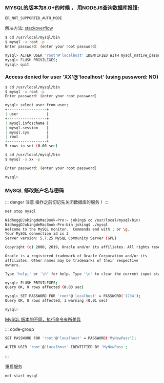 ### MYSQL的版本为8.0+的时候 ， 用NODEJS查询数据库报错:

```sh
ER_NOT_SUPPORTED_AUTH_MODE
```

解决方法: [stackoverflow](https://stackoverflow.com/questions/50093144/mysql-8-0-client-does-not-support-authentication-protocol-requested-by-server)

```sh
$ cd /usr/local/mysql/bin
$ mysql -u root -p
Enter password: (enter your root password)

mysql> ALTER USER 'root'@'localhost' IDENTIFIED WITH mysql_native_password BY 'your_new_password';
mysql> FLUSH PRIVILEGES;
mysql> quit
```

### Access denied for user 'XX'@'localhost' (using password: NO)

```sh
$ cd /usr/local/mysql/bin
$ mysql -u root -p
Enter password: (enter your root password)

mysql> select user from user;
+------------------+
| user             |
+------------------+
| mysql.infoschema |
| mysql.session    |
| mysql.sys        |
| root             |
+------------------+
5 rows in set (0.00 sec)
```

```sh
$ cd /usr/local/mysql/bin
$ mysql -u xx -p

Enter password: (enter your root password)

mysql>
```

### MySQL 修改账户名与密码


::: danger 注意
操作之前切记先关闭数据库的服务！
:::

```sh
net stop mysql
```


```sh
NidhoggDJokingdeMacBook-Pro:~ joking$ cd /usr/local/mysql/bin/ 
NidhoggDJokingdeMacBook-Pro:bin joking$ ./mysql
Welcome to the MySQL monitor.  Commands end with ; or \g.
Your MySQL connection id is 3
Server version: 5.7.25 MySQL Community Server (GPL)

Copyright (c) 2000, 2019, Oracle and/or its affiliates. All rights reserved.

Oracle is a registered trademark of Oracle Corporation and/or its
affiliates. Other names may be trademarks of their respective
owners.

Type 'help;' or '\h' for help. Type '\c' to clear the current input statement.

mysql> FLUSH PRIVILEGES;
Query OK, 0 rows affected (0.03 sec)

mysql> SET PASSWORD FOR 'root'@'localhost' = PASSWORD('1234');
Query OK, 0 rows affected, 1 warning (0.01 sec)

mysql>
```

[MySQL 版本的不同，执行命令有所差异](https://dev.mysql.com/doc/refman/5.7/en/resetting-permissions.html)

<!-- ```sh
MySQL 5.7.6 and later:
ALTER USER 'root'@'localhost' IDENTIFIED BY 'MyNewPass'; 

MySQL 5.7.5 and earlier:
SET PASSWORD FOR 'root'@'localhost' = PASSWORD('MyNewPass');
``` -->

::: code-group

```sh [MySQL 5.7.5 and earlier]
SET PASSWORD FOR 'root'@'localhost' = PASSWORD('MyNewPass');
```

```sh [MySQL 5.7.6 and later]
ALTER USER 'root'@'localhost' IDENTIFIED BY 'MyNewPass'; 

```
:::



重启服务

```sh
net start mysql
```




